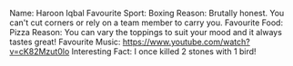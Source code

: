 Name: Haroon Iqbal
Favourite Sport: Boxing
Reason: Brutally honest. You can't cut corners or rely on a team member to carry you.
Favourite Food: Pizza
Reason: You can vary the toppings to suit your mood and it always tastes great!
Favourite Music: https://www.youtube.com/watch?v=cK82Mzut0lo
Interesting Fact: I once killed 2 stones with 1 bird!
